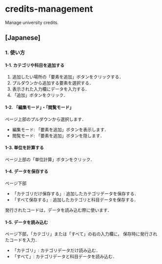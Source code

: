 # credits-management
Manage university credits.

## [Japanese]
### 1. 使い方
#### 1-1. カテゴリや科目を追加する
1. 追加したい場所の「要素を追加」ボタンをクリックする．
2. プルダウンから追加する要素を選択する．
3. 表示された入力欄にデータを入力する．
4. 「追加」ボタンをクリック．

#### 1-2. 「編集モード」・「閲覧モード」
ページ上部のプルダウンから選択します．

 * 編集モード: 「要素を追加」ボタンを表示します．
 * 閲覧モード: 「要素を追加」ボタンを隠します．

#### 1-3. 単位を計算する
ページ上部の「単位計算」ボタンをクリック．

#### 1-4. データを保存する
ページ下部
 * 「カテゴリだけ保存する」: 追加したカテゴリデータを保存する．
 * 「すべて保存する」: 追加したカテゴリと科目データを保存する．

発行されたコードは，データを読み込む際に使います．

#### 1-5. データを読み込む
ページ下部，「カテゴリ」または「すべて」の右の入力欄に，
保存時に発行されたコードを入力．
 * 「カテゴリ」: カテゴリデータだけ読み込む．
 * 「すべて」: カテゴリデータと科目データを読み込む．
